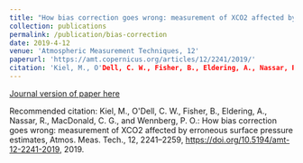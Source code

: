 ```yaml
---
title: "How bias correction goes wrong: measurement of XCO2 affected by erroneous surface pressure estimates"
collection: publications
permalink: /publication/bias-correction
date: 2019-4-12
venue: 'Atmospheric Measurement Techniques, 12'
paperurl: 'https://amt.copernicus.org/articles/12/2241/2019/'
citation: 'Kiel, M., O'Dell, C. W., Fisher, B., Eldering, A., Nassar, R., MacDonald, C. G., and Wennberg, P. O.: How bias correction goes wrong: measurement of XCO2 affected by erroneous surface pressure estimates, Atmos. Meas. Tech., 12, 2241–2259, https://doi.org/10.5194/amt-12-2241-2019, 2019.'
---
```


[Journal version of paper here](https://amt.copernicus.org/articles/12/2241/2019/)

Recommended citation: Kiel, M., O'Dell, C. W., Fisher, B., Eldering, A., Nassar, R., MacDonald, C. G., and Wennberg, P. O.: How bias correction goes wrong: measurement of XCO2 affected by erroneous surface pressure estimates, Atmos. Meas. Tech., 12, 2241–2259, https://doi.org/10.5194/amt-12-2241-2019, 2019.
